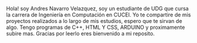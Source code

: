 Hola! soy Andres Navarro Velazquez, soy un estudiante de UDG que cursa la carrera de Ingeniería en Computación en CUCEI.
Yo te compartire de mis proyectos realizados a lo largo de mis estudios, espero que te sirvan de algo. 
Tengo programas de C++, HTML Y CSS, ARDUINO y proximamente subire mas.
Gracias por leerlo eres bienvenido a mi reposito.


<!---
Comentario
--->
